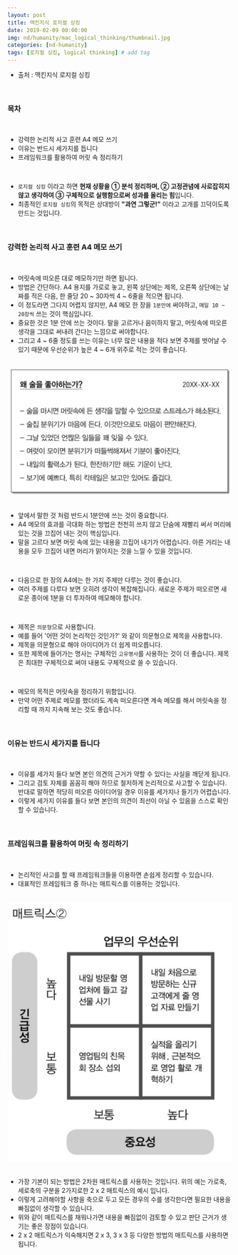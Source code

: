 ```yaml
---
layout: post
title: 맥킨지식 로지컬 싱킹
date: 2019-02-09 00:00:00
img: nd/humanity/mac_logical_thinking/thumbnail.jpg
categories: [nd-humanity] 
tags: [로지컬 싱킹, logical thinking] # add tag
---
```


- 출처 : 맥킨지식 로지컬 싱킹

<br>

### **목차**

<br>

- 강력한 논리적 사고 훈련 A4 메모 쓰기
- 이유는 반드시 세가지를 듭니다
- 프레임워크를 활용하여 머릿 속 정리하기


<br>

- `로지컬 싱킹` 이라고 하면 **현재 상황을 ① 분석 정리하며, ② 고정관념에 사로잡히지 않고 생각하여 ③ 구체적으로 실행함으로써 성과를 올리는 힘**입니다.
- 최종적인 `로지컬 싱킹`의 목적은 상대방이 **"과연 그렇군!"** 이라고 고개를 끄덕이도록 만드는 것입니다.

<br>

### **강력한 논리적 사고 훈련 A4 메모 쓰기**

<br>

- 머릿속에 떠오른 대로 메모하기만 하면 됩니다.
- 방법은 간단하다. A4 용지를 가로로 놓고, 왼쪽 상단에는 제목, 오른쪽 상단에는 날짜를 적은 다음, 한 줄당 20 ~ 30자씩 4 ~ 6줄을 적으면 됩니다.
- 이 정도라면 그다지 어렵지 않지만, A4 메모 한 장을 `1분안에` 써야하고, `매일 10 ~ 20장씩` 쓰는 것이 핵심입니다.
- 중요한 것은 1분 안에 쓰는 것이다. 말을 고르거나 음미하지 말고, 머릿속에 떠오른 생각을 그대로 써내려 간다는 느낌으로 써야합니다.
- 그리고 4 ~ 6줄 정도를 쓰는 이유는 너무 많은 내용을 적다 보면 주제를 벗어날 수 있기 때문에 우선순위가 높은 4 ~ 6개 위주로 적는 것이 좋습니다.

<br>
<center><img src="../assets/img/nd/humanity/mac_logical_thinking/1.PNG" alt="Drawing" style="width: 600px;"/></center>
<br>

- 앞에서 말한 것 처럼 반드시 1분안에 쓰는 것이 중요합니다.
- A4 메모의 효과를 극대화 하는 방법은 천천히 쓰지 않고 단숨에 재빨리 써서 머리에 있는 것을 끄집어 내는 것이 핵심입니다.
- 말을 고르다 보면 머릿 속에 있는 내용을 끄집어 내기가 어렵습니다. 아른 거리는 내용을 모두 끄집어 내면 머리가 맑아지는 것을 느낄 수 있을 것입니다.

<br>

- 다음으로 한 장의 A4에는 한 가지 주제만 다루는 것이 좋습니다.
- 여러 주제를 다루다 보면 오히려 생각이 복잡해집니다. 새로운 주제가 떠오르면 새로운 종이에 1분을 더 투자하여 메모해야 합니다.

<br>

- 제목은 `의문형`으로 사용합니다.
- 예를 들어 '어떤 것이 논리적인 것인가?' 와 같이 의문형으로 제목을 사용합니다.
- 제목을 의문형으로 해야 아이디어가 더 쉽게 떠오릅니다.
- 또한 제목에 들어가는 명사는 구체적인 `고유명사`를 사용하는 것이 더 좋습니다. 제목은 최대한 구체적으로 써야 내용도 구체적으로 쓸 수 있습니다.

<br>

- 메모의 목적은 머릿속을 정리하기 위함입니다.
- 만약 어떤 주제로 메모를 했더라도 계속 떠오른다면 계속 메모를 해서 머릿속을 정리할 때 까지 지속해 보는 것도 좋습니다.

<br>

### **이유는 반드시 세가지를 듭니다**

<br>

- 이유를 세가지 들다 보면 본인 의견의 근거가 약할 수 있다는 사실을 깨닫게 됩니다.
- 그리고 검토 자체를 꼼꼼히 해야 하므로 철저하게 논리적으로 사고할 수 있습니다. 반대로 말하면 적당히 떠오른 아이디어일 경우 이유를 세가지나 들기가 어렵습니다.
- 이렇게 세가지 이유를 들다 보면 본인의 의견이 최선이 아닐 수 있음을 스스로 확인할 수 있습니다.

<br>

### **프레임워크를 활용하여 머릿 속 정리하기**

<br>

- 논리적인 사고를 할 때 프레임워크들을 이용하면 손쉽게 정리할 수 있습니다.
- 대표적인 프레임워크 중 하나는 매트릭스를 이용하는 것입니다.
      
<br>
<center><img src="../assets/img/nd/humanity/mac_logical_thinking/2.PNG" alt="Drawing" style="width: 600px;"/></center>
<br>

- 가장 기본이 되는 방법은 2차원 매트릭스를 사용하는 것입니다. 위의 예는 가로축, 세로축의 구분을 2가지로한 2 x 2 매트릭스의 예시 입니다.
- 이렇게 고려해야할 사항을 축으로 두고 모든 경우의 수를 생각한다면 필요한 내용을 빠짐없이 생각할 수 있습니다.
- 위와 같이 매트릭스를 채워나가면 내용을 빠짐없이 검토할 수 있고 판단 근거가 생기는 좋은 장점이 있습니다.
- 2 x 2 매트릭스가 익숙해지면 2 x 3, 3 x 3 등 다양한 방법의 매트릭스를 사용하면 됩니다.

